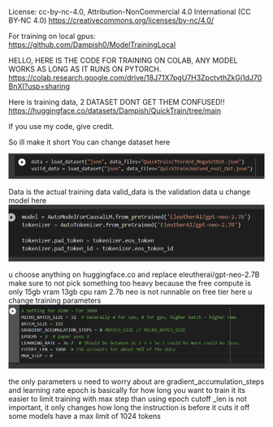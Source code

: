 License:
cc-by-nc-4.0, Attribution-NonCommercial 4.0 International (CC BY-NC 4.0)
https://creativecommons.org/licenses/by-nc/4.0/

For training on local gpus: https://github.com/Dampish0/ModelTrainingLocal

HELLO, HERE IS THE CODE FOR TRAINING ON COLAB, ANY MODEL WORKS AS LONG AS IT RUNS ON PYTORCH.
https://colab.research.google.com/drive/18J71X7pgU7H3ZpctvthZkGj1dJ70BnXI?usp=sharing

Here is training data, 2 DATASET DONT GET THEM CONFUSED!!
https://huggingface.co/datasets/Dampish/QuickTrain/tree/main

If you use my code, give credit.

So ill make it short
You can change dataset here

![image1](/image1.png)

Data is the actual training data
valid_data is the validation data
u change model here
![image1](image2.png)


u choose anything on huggingface.co
and replace eleutherai/gpt-neo-2.7B
make sure to not pick something too heavy
because the free compute is only 15gb vram
13gb cpu ram
2.7b neo is not runnable on free tier
here u change training parameters
![IMG3](image3.png)

the only parameters u need to worry about are gradient_accumulation_steps
and learning rate
epoch is basically for how long you want to train it
its easier to limit training with max step than using epoch
cutoff _len is not important, it only changes how long the instruction is before it cuts it off
some models have a max limit of 1024 tokens
